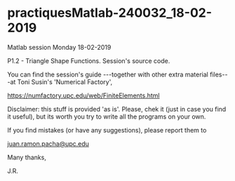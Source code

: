 # practiquesMatlab-240032_18-02-2019

Matlab session Monday 18-02-2019

P1.2 - Triangle Shape Functions. Session's source code. 

You can find the session's guide ---together with other extra material files---at Toni Susin's 'Numerical Factory', 

https://numfactory.upc.edu/web/FiniteElements.html

Disclaimer: this stuff is provided 'as is'. Please, chek it (just in case you find it useful), but its worth you try to write all the programs on your own.

If you find mistakes (or have any suggestions), please report them to 

juan.ramon.pacha@upc.edu 

Many thanks,

J.R.
